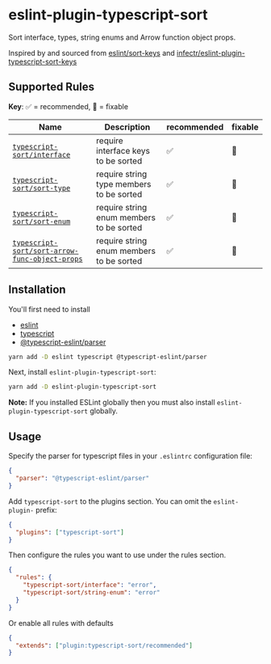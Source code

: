 # eslint-plugin-typescript-sort

Sort interface, types, string enums and Arrow function object props.

Inspired by and sourced from [eslint/sort-keys](<[https://github.com/eslint/eslint/blob/master/docs/rules/sort-keys.md](https://github.com/eslint/eslint/blob/main/docs/src/rules/sort-keys.md)>) and [infectr/eslint-plugin-typescript-sort-keys](https://github.com/infctr/eslint-plugin-typescript-sort-keys/tree/master)

## Supported Rules

<!-- begin rule list -->

**Key**: ✅ = recommended, :wrench: = fixable

<!-- prettier-ignore -->
| Name | Description | recommended | fixable |
| ---- | ----------- | ------------------ | -------- |
| [`typescript-sort/interface`](./docs/interface.md) | require interface keys to be sorted | ✅ | :wrench: |
| [`typescript-sort/sort-type`](./docs/sort-type.md) | require string type members to be sorted | ✅ | :wrench: |
| [`typescript-sort/sort-enum`](./docs/sort-enum.md) | require string enum members to be sorted | ✅ | :wrench: |
| [`typescript-sort/sort-arrow-func-object-props`](./docs/sort-arrow-func-object-props.md) | require string enum members to be sorted | ✅ | :wrench: |

<!-- end rule list -->

## Installation

You'll first need to install

- [eslint](http://eslint.org)
- [typescript](http://www.typescriptlang.org/)
- [@typescript-eslint/parser](https://github.com/typescript-eslint/typescript-eslint/tree/master/packages/parser)

```sh
yarn add -D eslint typescript @typescript-eslint/parser
```

Next, install `eslint-plugin-typescript-sort`:

```sh
yarn add -D eslint-plugin-typescript-sort
```

**Note:** If you installed ESLint globally then you must also install `eslint-plugin-typescript-sort` globally.

## Usage

Specify the parser for typescript files in your `.eslintrc` configuration file:

```json
{
  "parser": "@typescript-eslint/parser"
}
```

Add `typescript-sort` to the plugins section. You can omit the `eslint-plugin-` prefix:

```json
{
  "plugins": ["typescript-sort"]
}
```

Then configure the rules you want to use under the rules section.

```json
{
  "rules": {
    "typescript-sort/interface": "error",
    "typescript-sort/string-enum": "error"
  }
}
```

Or enable all rules with defaults

```json
{
  "extends": ["plugin:typescript-sort/recommended"]
}
```
